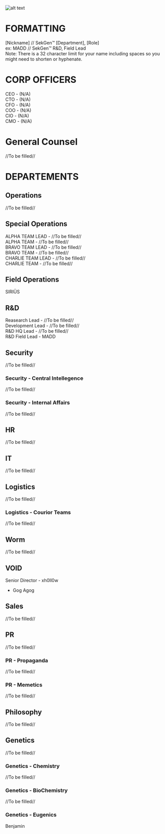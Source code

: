 ![alt text](https://pbs.twimg.com/media/Gof9xW2W4AA8APN?format=jpg&name=4096x4096 "Sekiguchi-Genetics")

# FORMATTING
[Nickname] // SekGen™ [Department], [Role]<br/>
ex: MADD // SekGen™ R&D, Field Lead<br/>
Note: There is a 32 character limit for your name including spaces so you might need to shorten or hyphenate.<br/>

# CORP OFFICERS
CEO - (N/A)<br/>
CTO - (N/A)<br/>
CFO - (N/A)<br/>
COO - (N/A)<br/>
CIO - (N/A)<br/>
CMO - (N/A)<br/>

# General Counsel
//To be filled//

# DEPARTEMENTS
## Operations
//To be filled//

## Special Operations
ALPHA TEAM LEAD - //To be filled//<br/>
ALPHA TEAM - //To be filled//<br/>
BRAVO TEAM LEAD - //To be filled//<br/>
BRAVO TEAM - //To be filled//<br/>
CHARLIE TEAM LEAD - //To be filled//<br/>
CHARLIE TEAM - //To be filled//<br/>

## Field Operations
SIRIÜS

## R&D
Reasearch Lead - //To be filled//<br/>
Development Lead - //To be filled//<br/>
R&D HQ Lead - //To be filled//<br/>
R&D Field Lead - MADD<br/>


## Security
//To be filled//<br/>

### Security - Central Intellegence
//To be filled//<br/>

### Security - Internal Affairs
//To be filled//<br/>

## HR
//To be filled//<br/>

## IT
//To be filled//<br/>

## Logistics
//To be filled//<br/>

### Logistics - Courior Teams
//To be filled//<br/>

## Worm
//To be filled//<br/>

## VOID
Senior Director - xh0ll0w<br/>
- Gog Agog
## Sales
//To be filled//<br/>

## PR
//To be filled//<br/>

### PR - Propaganda
//To be filled//<br/>

### PR - Memetics
//To be filled//<br/>

## Philosophy
//To be filled//<br/>

## Genetics
//To be filled//<br/>

### Genetics - Chemistry
//To be filled//<br/>

### Genetics - BioChemistry
//To be filled//<br/>

### Genetics - Eugenics
Benjamin<br/>
